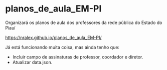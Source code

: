 # planos_de_aula_EM-PI
Organizará os planos de aula dos professores da rede pública do Estado do Piauí

https://nralex.github.io/planos_de_aula_EM-PI/

Já está funcionando muita coisa, mas ainda tenho que:
* Incluir campo de assinaturas de professor, coordador e diretor.
* Atualizar data.json.
